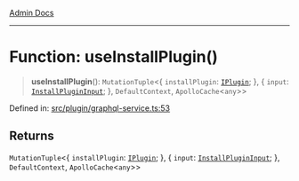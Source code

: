 [Admin Docs](/)

---

# Function: useInstallPlugin()

> **useInstallPlugin**(): `MutationTuple`\<\{ `installPlugin`: [`IPlugin`](../interfaces/IPlugin.md); \}, \{ `input`: [`InstallPluginInput`](../interfaces/InstallPluginInput.md); \}, `DefaultContext`, `ApolloCache`\<`any`\>\>

Defined in: [src/plugin/graphql-service.ts:53](https://github.com/PalisadoesFoundation/talawa-admin/blob/main/src/plugin/graphql-service.ts#L53)

## Returns

`MutationTuple`\<\{ `installPlugin`: [`IPlugin`](../interfaces/IPlugin.md); \}, \{ `input`: [`InstallPluginInput`](../interfaces/InstallPluginInput.md); \}, `DefaultContext`, `ApolloCache`\<`any`\>\>
